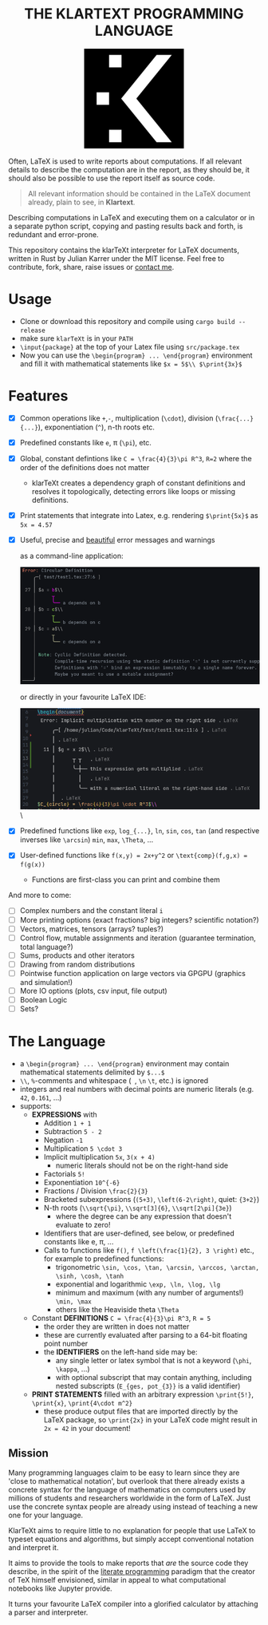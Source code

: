 <h1 align="center">THE KLARTEXT PROGRAMMING LANGUAGE</h1>
<p align=center>
    <img src="./res/logo.jpg" width=200 height = 200/>
</p>

Often, LaTeX is used to write reports about computations. If all relevant details to describe the computation are in the report, as they should be, it should also be possible to use the report itself as source code.

> All relevant information should be contained in the LaTeX document already, plain to see, in **Klartext**.

Describing computations in LaTeX and executing them on a calculator or in a separate python script, copying and pasting results back and forth, is redundant and error-prone.

This repository contains the klarTeXt interpreter for LaTeX documents, written in Rust by Julian Karrer under the MIT license. Feel free to contribute, fork, share, raise issues or [contact me](mailto:jk@studioerika.de).

# Usage

- Clone or download this repository and compile using `cargo build --release`
- make sure `klarTeXt` is in your `PATH`
- `\input{package}` at the top of your Latex file using `src/package.tex`
- Now you can use the `\begin{program} ... \end{program}` environment and fill it with mathematical statements like `$x = 5$\\ $\print{3x}$`

# Features
- [x] Common operations like `+`,`-`, multiplication (`\cdot`), division (`\frac{...}{...}`), exponentiation (`^`), n-th roots etc.
- [x] Predefined constants like `e`, π (`\pi`), etc.
- [x] Global, constant defintions like `C = \frac{4}{3}\pi R^3`, `R=2` where the order of the definitions does not matter
  - klarTeXt creates a dependency graph of constant definitions and resolves it topologically, detecting errors like loops or missing definitions.
- [x] Print statements that integrate into Latex, e.g. rendering `$\print{5x}$` as `5x = 4.57`
- [x] Useful, precise and [beautiful](https://docs.rs/ariadne/latest/ariadne/)  error messages and warnings
  
  as a command-line application:
  
  <img src="./res/error_circular.png" width=500 />

  or directly in your favourite LaTeX IDE:
    
  <img src="./res/error_num_right_vscode.png" width=500 />\
- [x] Predefined functions like `exp`, `log_{...}`, `ln`, `sin`, `cos`, `tan` (and respective inverses like `\arcsin`) `min`, `max`, `\Theta`, ...
- [x] User-defined functions like `f(x,y) = 2x+y^2` or `\text{comp}(f,g,x) = f(g(x))`
  - Functions are first-class you can print and combine them

And more to come:
- [ ] Complex numbers and the constant literal `i`
- [ ] More printing options (exact fractions? big integers? scientific notation?)
- [ ] Vectors, matrices, tensors (arrays? tuples?)
- [ ] Control flow, mutable assignments and iteration (guarantee termination, total language?)
- [ ] Sums, products and other iterators
- [ ] Drawing from random distributions
- [ ] Pointwise function application on large vectors via GPGPU (graphics and simulation!)
- [ ] More IO options (plots, csv input, file output)
- [ ] Boolean Logic
- [ ] Sets?

# The Language
- a `\begin{program} ... \end{program}` environment may contain mathematical statements delimited by `$...$`
- `\\`, `%`-comments and whitespace (` `, `\n` `\t`, etc.) is ignored
- integers and real numbers with decimal points are numeric literals (e.g. `42`, `0.161`, ...)
- supports:
  - **EXPRESSIONS** with
    - Addition `1 + 1`
    - Subtraction `5 - 2`
    - Negation `-1`
    - Multiplication `5 \cdot 3`
    - Implicit multiplication `5x`, `3(x + 4)`
      - numeric literals should not be on the right-hand side
    - Factorials `5!`
    - Exponentiation `10^{-6}`
    - Fractions / Division `\frac{2}{3}`
    - Bracketed subexpressions (`(5+3)`, `\left(6-2\right)`, quiet: `{3+2}`)
    - N-th roots (`\\sqrt{\pi}`, `\\sqrt[3]{6}`, `\\sqrt[2\pi]{3e}`)
      - where the degree can be any expression that doesn't evaluate to zero!
    - Identifiers that are user-defined, see below, or predefined constants like e, π, ...
    - Calls to functions like `f()`, `f \left(\frac{1}{2}, 3 \right)` etc., for example to predefined functions:
      - trigonometric `\sin, \cos, \tan, \arcsin, \arccos, \arctan, \sinh, \cosh, \tanh`
      - exponential and logarithmic `\exp, \ln, \log, \lg`
      - minimum and maximum (with any number of arguments!) `\min, \max`
      - others like the Heaviside theta `\Theta`
  - Constant **DEFINITIONS** `C = \frac{4}{3}\pi R^3`, `R = 5`
    - the order they are written in does not matter
    - these are currently evaluated after parsing to a 64-bit floating point number
    - the **IDENTIFIERS** on the left-hand side may be:
      - any single letter or latex symbol that is not a keyword (`\phi`, `\kappa`, ...) 
      - with optional subscript that may contain anything, including nested subscripts (`E_{ges, pot_{3}}` is a valid identifier)
  - **PRINT STATEMENTS** filled with an arbitrary expression `\print{5!}`, `\print{x}`, `\print{4\cdot m^2}`
    - these produce output files that are imported directly by the LaTeX package, so `\print{2x}` in your LaTeX code might result in `2x = 42` in your document!

## Mission

Many programming languages claim to be easy to learn since they are 'close to mathematical notation', but overlook that there already exists a concrete syntax for the language of mathematics on computers used by millions of students and researchers worldwide in the form of LaTeX. Just use the concrete syntax people are already using instead of teaching a new one for your language.

KlarTeXt aims to require little to no explanation for people that use LaTeX to typeset equations and algorithms, but simply accept conventional notation and interpret it. 

It aims to provide the tools to make reports that *are* the source code they describe, in the spirit of the [literate programming](https://en.wikipedia.org/wiki/Literate_programming) paradigm that the creator of TeX himself envisioned, similar in appeal to what computational notebooks like Jupyter provide.

It turns your favourite LaTeX compiler into a glorified calculator by attaching a parser and interpreter.

